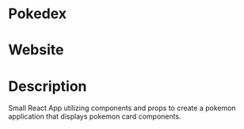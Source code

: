 # Pokedex

# Website

# Description
Small React App utilizing components and props to create a pokemon application that displays pokemon card components.